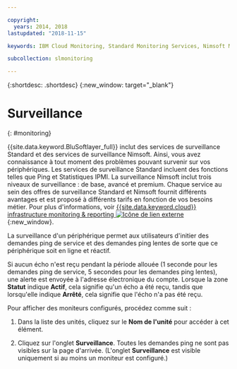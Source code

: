 ```yaml
---

copyright:
  years: 2014, 2018
lastupdated: "2018-11-15"

keywords: IBM Cloud Monitoring, Standard Monitoring Services, Nimsoft Monitoring

subcollection: slmonitoring

---
```


{:shortdesc: .shortdesc}
{:new_window: target="_blank"}

# Surveillance
{: #monitoring}

{{site.data.keyword.BluSoftlayer_full}} inclut des services de surveillance Standard et des services de surveillance Nimsoft. Ainsi, vous avez connaissance à tout moment des problèmes pouvant survenir sur vos périphériques. Les services de surveillance Standard incluent des fonctions telles que Ping et Statistiques IPMI. La surveillance Nimsoft inclut trois niveaux de surveillance : de base, avancé et premium. Chaque service au sein des offres de surveillance Standard et Nimsoft fournit différents avantages et est proposé à différents tarifs en fonction de vos besoins métier. Pour plus d'informations, voir [{{site.data.keyword.cloud}} infrastructure monitoring & reporting ![Icône de lien externe](../../icons/launch-glyph.svg "Icône de lien externe")](https://www.ibm.com/cloud/infrastructure/monitoring){:new_window}.

La surveillance d'un périphérique permet aux utilisateurs d'initier des demandes ping de service et des demandes ping lentes de sorte que ce périphérique soit en ligne et réactif.

Si aucun écho n'est reçu pendant la période allouée (1 seconde pour les demandes ping de service, 5 secondes pour les demandes ping lentes), une alerte est envoyée à
l'adresse électronique du compte. Lorsque la zone **Statut** indique **Actif**, cela signifie qu'un écho a été reçu, tandis que lorsqu'elle indique **Arrêté**, cela signifie que l'écho n'a pas été reçu.

Pour afficher des moniteurs configurés, procédez comme suit :

1. Dans la liste des unités, cliquez sur le **Nom de l'unité** pour accéder à cet élément.

2. Cliquez sur l'onglet **Surveillance**. Toutes les demandes ping ne sont pas visibles sur la page d'arrivée. (L'onglet **Surveillance** est visible uniquement si au moins un moniteur est configuré.)
